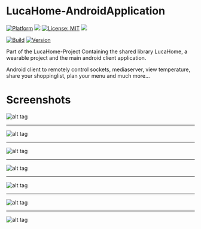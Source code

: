 # LucaHome-AndroidApplication

[![Platform](https://img.shields.io/badge/platform-Android-blue.svg)](https://www.android.com)
<a target="_blank" href="https://android-arsenal.com/api?level=21" title="API21+"><img src="https://img.shields.io/badge/API-21+-blue.svg" /></a>
[![License: MIT](https://img.shields.io/badge/License-MIT-blue.svg)](https://opensource.org/licenses/MIT)
<a target="_blank" href="https://www.paypal.me/GuepardoApps" title="Donate using PayPal"><img src="https://img.shields.io/badge/paypal-donate-blue.svg" /></a>

[![Build](https://img.shields.io/badge/build-passing-green.svg)](https://github.com/Gu3pardo/LucaHome-AndroidApplication)
[![Version](https://img.shields.io/badge/version-v3.2.2.170613-blue.svg)](https://github.com/Gu3pardo/LucaHome-AndroidApplication)

Part of the LucaHome-Project
Containing the shared library LucaHome, a wearable project and the main android client application.

Android client to remotely control sockets, mediaserver, view temperature, share your shoppinglist, plan your menu and much more...

# Screenshots

![alt tag](https://github.com/Gu3pardo/LucaHome-AndroidApplication/blob/master/screenshots/view_001.png)
___________________________________

![alt tag](https://github.com/Gu3pardo/LucaHome-AndroidApplication/blob/master/screenshots/view_002.png)
___________________________________

![alt tag](https://github.com/Gu3pardo/LucaHome-AndroidApplication/blob/master/screenshots/view_003.png)
___________________________________

![alt tag](https://github.com/Gu3pardo/LucaHome-AndroidApplication/blob/master/screenshots/view_004.png)
___________________________________

![alt tag](https://github.com/Gu3pardo/LucaHome-AndroidApplication/blob/master/screenshots/view_005.png)
___________________________________

![alt tag](https://github.com/Gu3pardo/LucaHome-AndroidApplication/blob/master/screenshots/view_006.png)
___________________________________

![alt tag](https://github.com/Gu3pardo/LucaHome-AndroidApplication/blob/master/screenshots/view_007.png)